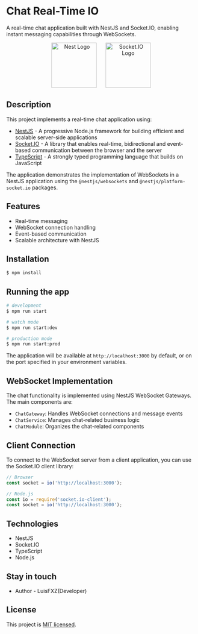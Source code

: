 # Chat Real-Time IO

A real-time chat application built with NestJS and Socket.IO, enabling instant messaging capabilities through WebSockets.

<p align="center">
  <img src="https://nestjs.com/img/logo-small.svg" width="120" alt="Nest Logo" />
  <img src="https://socket.io/images/logo.svg" width="120" alt="Socket.IO Logo" style="margin-left: 20px;" />
</p>

## Description

This project implements a real-time chat application using:

- [NestJS](https://nestjs.com/) - A progressive Node.js framework for building efficient and scalable server-side applications
- [Socket.IO](https://socket.io/) - A library that enables real-time, bidirectional and event-based communication between the browser and the server
- [TypeScript](https://www.typescriptlang.org/) - A strongly typed programming language that builds on JavaScript

The application demonstrates the implementation of WebSockets in a NestJS application using the `@nestjs/websockets` and `@nestjs/platform-socket.io` packages.

## Features

- Real-time messaging
- WebSocket connection handling
- Event-based communication
- Scalable architecture with NestJS

## Installation

```bash
$ npm install
```

## Running the app

```bash
# development
$ npm run start

# watch mode
$ npm run start:dev

# production mode
$ npm run start:prod
```

The application will be available at `http://localhost:3000` by default, or on the port specified in your environment variables.

## WebSocket Implementation

The chat functionality is implemented using NestJS WebSocket Gateways. The main components are:

- `ChatGateway`: Handles WebSocket connections and message events
- `ChatService`: Manages chat-related business logic
- `ChatModule`: Organizes the chat-related components

## Client Connection

To connect to the WebSocket server from a client application, you can use the Socket.IO client library:

```javascript
// Browser
const socket = io('http://localhost:3000');

// Node.js
const io = require('socket.io-client');
const socket = io('http://localhost:3000');
```

## Technologies

- NestJS
- Socket.IO
- TypeScript
- Node.js

## Stay in touch
- Author - LuisFXZ(Developer)

## License

This project is [MIT licensed](LICENSE).